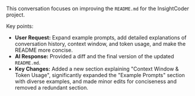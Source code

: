 This conversation focuses on improving the `README.md` for the InsightCoder project.

Key points:
*   **User Request:** Expand example prompts, add detailed explanations of conversation history, context window, and token usage, and make the README more concise.
*   **AI Response:** Provided a diff and the final version of the updated `README.md`.
*   **Key Changes:** Added a new section explaining "Context Window & Token Usage", significantly expanded the "Example Prompts" section with diverse examples, and made minor edits for conciseness and removed a redundant section.